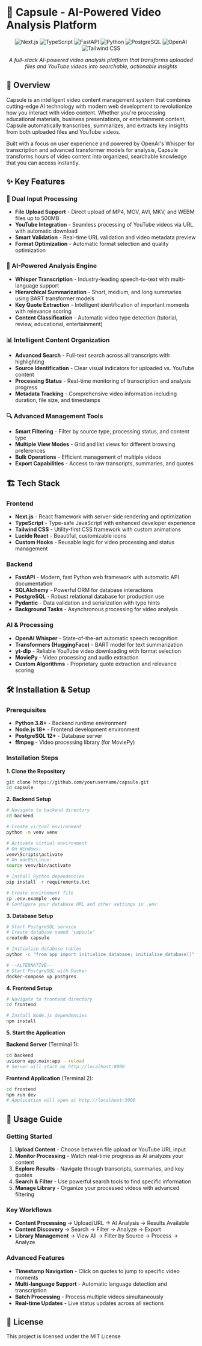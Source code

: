 # 🎥 Capsule - AI-Powered Video Analysis Platform

<div align="center">
  <img src="https://img.shields.io/badge/Next.js-000000?style=for-the-badge&logo=nextdotjs&logoColor=white" alt="Next.js" />
  <img src="https://img.shields.io/badge/TypeScript-007ACC?style=for-the-badge&logo=typescript&logoColor=white" alt="TypeScript" />
  <img src="https://img.shields.io/badge/FastAPI-009688?style=for-the-badge&logo=fastapi&logoColor=white" alt="FastAPI" />
  <img src="https://img.shields.io/badge/Python-3776AB?style=for-the-badge&logo=python&logoColor=white" alt="Python" />
  <img src="https://img.shields.io/badge/PostgreSQL-316192?style=for-the-badge&logo=postgresql&logoColor=white" alt="PostgreSQL" />
  <img src="https://img.shields.io/badge/OpenAI-412991?style=for-the-badge&logo=openai&logoColor=white" alt="OpenAI" />
  <img src="https://img.shields.io/badge/Tailwind_CSS-38B2AC?style=for-the-badge&logo=tailwind-css&logoColor=white" alt="Tailwind CSS" />
</div>

<div align="center">
  <p><em>A full-stack AI-powered video analysis platform that transforms uploaded files and YouTube videos into searchable, actionable insights</em></p>
</div>

## 🌟 Overview

Capsule is an intelligent video content management system that combines cutting-edge AI technology with modern web development to revolutionize how you interact with video content. Whether you're processing educational materials, business presentations, or entertainment content, Capsule automatically transcribes, summarizes, and extracts key insights from both uploaded files and YouTube videos.

Built with a focus on user experience and powered by OpenAI's Whisper for transcription and advanced transformer models for analysis, Capsule transforms hours of video content into organized, searchable knowledge that you can access instantly.

## ✨ Key Features

### 🎯 Dual Input Processing
- **File Upload Support** - Direct upload of MP4, MOV, AVI, MKV, and WEBM files up to 500MB
- **YouTube Integration** - Seamless processing of YouTube videos via URL with automatic download
- **Smart Validation** - Real-time URL validation and video metadata preview
- **Format Optimization** - Automatic format selection and quality optimization

### 🤖 AI-Powered Analysis Engine
- **Whisper Transcription** - Industry-leading speech-to-text with multi-language support
- **Hierarchical Summarization** - Short, medium, and long summaries using BART transformer models
- **Key Quote Extraction** - Intelligent identification of important moments with relevance scoring
- **Content Classification** - Automatic video type detection (tutorial, review, educational, entertainment)

### 📊 Intelligent Content Organization
- **Advanced Search** - Full-text search across all transcripts with highlighting
- **Source Identification** - Clear visual indicators for uploaded vs. YouTube content
- **Processing Status** - Real-time monitoring of transcription and analysis progress
- **Metadata Tracking** - Comprehensive video information including duration, file size, and timestamps

### 🔍 Advanced Management Tools
- **Smart Filtering** - Filter by source type, processing status, and content type
- **Multiple View Modes** - Grid and list views for different browsing preferences
- **Bulk Operations** - Efficient management of multiple videos
- **Export Capabilities** - Access to raw transcripts, summaries, and quotes

## 🏗️ Tech Stack

### Frontend
- **Next.js** - React framework with server-side rendering and optimization
- **TypeScript** - Type-safe JavaScript with enhanced developer experience
- **Tailwind CSS** - Utility-first CSS framework with custom animations
- **Lucide React** - Beautiful, customizable icons
- **Custom Hooks** - Reusable logic for video processing and status management

### Backend
- **FastAPI** - Modern, fast Python web framework with automatic API documentation
- **SQLAlchemy** - Powerful ORM for database interactions
- **PostgreSQL** - Robust relational database for production use
- **Pydantic** - Data validation and serialization with type hints
- **Background Tasks** - Asynchronous processing for video analysis

### AI & Processing
- **OpenAI Whisper** - State-of-the-art automatic speech recognition
- **Transformers (HuggingFace)** - BART model for text summarization
- **yt-dlp** - Reliable YouTube video downloading with format selection
- **MoviePy** - Video processing and audio extraction
- **Custom Algorithms** - Proprietary quote extraction and relevance scoring

## 🛠️ Installation & Setup

### Prerequisites
- **Python 3.8+** - Backend runtime environment
- **Node.js 18+** - Frontend development environment
- **PostgreSQL 12+** - Database server
- **ffmpeg** - Video processing library (for MoviePy)

### Installation Steps

**1. Clone the Repository**
```bash
git clone https://github.com/yourusername/capsule.git
cd capsule
```

**2. Backend Setup**
```bash
# Navigate to backend directory
cd backend

# Create virtual environment
python -m venv venv

# Activate virtual environment
# On Windows:
venv\Scripts\activate
# On macOS/Linux:
source venv/bin/activate

# Install Python dependencies
pip install -r requirements.txt

# Create environment file
cp .env.example .env
# Configure your database URL and other settings in .env
```

**3. Database Setup**
```bash
# Start PostgreSQL service
# Create database named 'capsule'
createdb capsule

# Initialize database tables
python -c "from app import initialize_database; initialize_database()"

# --ALTERNATIVE--
# Start PostgreSQL with Docker
docker-compose up postgres
```

**4. Frontend Setup**
```bash
# Navigate to frontend directory
cd frontend

# Install Node.js dependencies
npm install
```

**5. Start the Application**

**Backend Server** (Terminal 1):
```bash
cd backend
uvicorn app.main:app --reload
# Server will start on http://localhost:8000
```

**Frontend Application** (Terminal 2):
```bash
cd frontend
npm run dev
# Application will open at http://localhost:3000
```

## 🚀 Usage Guide

### Getting Started
1. **Upload Content** - Choose between file upload or YouTube URL input
2. **Monitor Processing** - Watch real-time progress as AI analyzes your content
3. **Explore Results** - Navigate through transcripts, summaries, and key quotes
4. **Search & Filter** - Use powerful search tools to find specific information
5. **Manage Library** - Organize your processed videos with advanced filtering

### Key Workflows
- **Content Processing** → Upload/URL → AI Analysis → Results Available
- **Content Discovery** → Search → Filter → Analyze → Export
- **Library Management** → View All → Filter by Source → Process → Analyze

### Advanced Features
- **Timestamp Navigation** - Click on quotes to jump to specific video moments
- **Multi-language Support** - Automatic language detection and transcription
- **Batch Processing** - Process multiple videos simultaneously
- **Real-time Updates** - Live status updates across all sections
## 📄 License

This project is licensed under the MIT License

